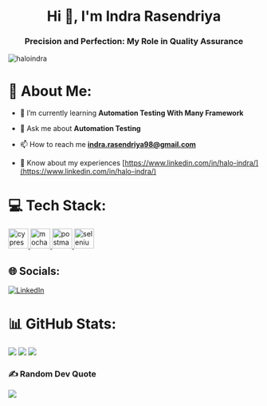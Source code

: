 <h1 align="center">Hi 👋, I'm Indra Rasendriya</h1>
<h3 align="center">Precision and Perfection: My Role in Quality Assurance</h3>

<p align="left"> <img src="https://komarev.com/ghpvc/?username=haloindra&label=Profile%20views&color=0e75b6&style=flat" alt="haloindra" /> </p>

# 💫 About Me:
- 🌱 I’m currently learning **Automation Testing With Many Framework**

- 💬 Ask me about **Automation Testing**

- 📫 How to reach me **indra.rasendriya98@gmail.com**

- 📄 Know about my experiences [https://www.linkedin.com/in/halo-indra/](https://www.linkedin.com/in/halo-indra/)

# 💻 Tech Stack:
<p align="left"> <a href="https://www.cypress.io" target="_blank" rel="noreferrer"> <img src="https://raw.githubusercontent.com/simple-icons/simple-icons/6e46ec1fc23b60c8fd0d2f2ff46db82e16dbd75f/icons/cypress.svg" alt="cypress" width="40" height="40"/> </a> <a href="https://mochajs.org" target="_blank" rel="noreferrer"> <img src="https://www.vectorlogo.zone/logos/mochajs/mochajs-icon.svg" alt="mocha" width="40" height="40"/> </a> <a href="https://postman.com" target="_blank" rel="noreferrer"> <img src="https://www.vectorlogo.zone/logos/getpostman/getpostman-icon.svg" alt="postman" width="40" height="40"/> </a> <a href="https://www.selenium.dev" target="_blank" rel="noreferrer"> <img src="https://raw.githubusercontent.com/detain/svg-logos/780f25886640cef088af994181646db2f6b1a3f8/svg/selenium-logo.svg" alt="selenium" width="40" height="40"/> </a> </p>

## 🌐 Socials:
[![LinkedIn](https://img.shields.io/badge/LinkedIn-%230077B5.svg?logo=linkedin&logoColor=white)](https://linkedin.com/in/halo-indra) 

# 📊 GitHub Stats:
![](https://github-readme-stats.vercel.app/api/top-langs/?username=haloindra&theme=dark&hide_border=false&include_all_commits=false&count_private=false&layout=compact)
![](https://github-readme-stats.vercel.app/api?username=haloindra&theme=dark&hide_border=false&include_all_commits=false&count_private=false)
![](https://github-readme-streak-stats.herokuapp.com/?user=haloindra&theme=dark&hide_border=false)<br/>

### ✍️ Random Dev Quote
![](https://quotes-github-readme.vercel.app/api?type=horizontal&theme=radical)

